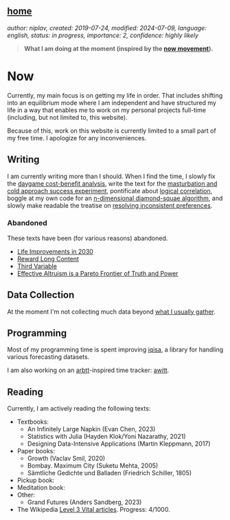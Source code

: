 [home](./index.md)
------------------

*author: niplav, created: 2019-07-24, modified: 2024-07-09, language: english, status: in progress, importance: 2, confidence: highly likely*

> __What I am doing at the moment (inspired by the
> [now movement](https://nownownow.com/about)).__

Now
====

Currently, my main focus is on getting my life in order. That includes
shifting into an equilibrium mode where I am independent and have
structured my life in a way that enables me to work on my personal
projects full-time (including, but not limited to, this website).

Because of this, work on this website is currently limited to a small
part of my free time. I apologize for any inconveniences.

Writing
-------

I am currently writing more than I should. When I find the time, I slowly
fix the [daygame cost-benefit analysis](./daygame_cost_benefit.md),
write the text for the [masturbation and cold approach success
experiment](./masturbation_and_attractiveness.md), pontificate
about [logical correlation](./logical.html), boggle at my own code
for an [n-dimensional diamond-squae algorithm](./diamond.html),
and slowly make readable the treatise on [resolving inconsistent
preferences](./resolving.html).

### Abandoned

These texts have been (for various reasons) abandoned.

* [Life Improvements in 2030](./attic/life_improvements_2030.html)
* [Reward Long Content](./attic/reward.html)
* [Third Variable](./attic/third.html)
* [Effective Altruism is a Pareto Frontier of Truth and Power](./attic/eacrit.html)

Data Collection
----------------

At the moment I'm not collecting much data beyond [what I usually
gather](./data.md).

Programming
-----------

Most of my programming time is spent improving
[iqisa](https://github.com/niplav/iqisa), a library for handling various
forecasting datasets.

I am also working on an [arbtt](https://arbtt.nomeata.de/)-inspired time
tracker: [awitt](https://github.com/niplav/awitt).

Reading
--------

Currently, I am actively reading the following texts:

* Textbooks:
	* An Infinitely Large Napkin (Evan Chen, 2023)
	* Statistics with Julia (Hayden Klok/Yoni Nazarathy, 2021)
	* Designing Data-Intensive Applications (Martin Kleppmann, 2017)
* Paper books:
	* Growth (Vaclav Smil, 2020)
	* Bombay. Maximum City (Suketu Mehta, 2005)
	* Sämtliche Gedichte und Balladen (Friedrich Schiller, 1805)
* Pickup book:
* Meditation book:
* Other:
	* Grand Futures (Anders Sandberg, 2023)
* The Wikipedia [Level 3 Vital articles](https://en.wikipedia.org/wiki/Wikipedia%3AVital_articles). Progress: 4/1000.

